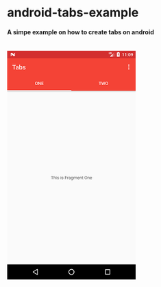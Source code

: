 # android-tabs-example
<h4>A simpe example on how to create tabs on android</h4><br />
<img src="tabs.png"><br />
